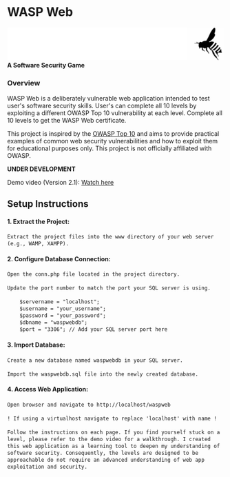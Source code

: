 # WASP Web 
![Project Banner](images/banner.png)
__A Software Security Game__

### Overview
WASP Web is a deliberately vulnerable web application intended to test user's software security skills. User's can complete all 10 levels by exploiting a different OWASP Top 10 
vulnerability at each level. Complete all 10 levels to get the WASP Web certificate.

This project is inspired by the [OWASP Top 10](https://owasp.org/www-project-top-ten/) and aims to provide practical examples of common web security vulnerabilities and how to exploit them for educational purposes only. This project is not officially affiliated with OWASP.

__UNDER DEVELOPMENT__

Demo video (Version 2.1): [Watch here](https://youtu.be/KhGYv_ks8UI)

## Setup Instructions

#### 1. Extract the Project:

    Extract the project files into the www directory of your web server (e.g., WAMP, XAMPP).

#### 2. Configure Database Connection:

    Open the conn.php file located in the project directory.

    Update the port number to match the port your SQL server is using.

        $servername = "localhost";
        $username = "your_username";
        $password = "your_password";
        $dbname = "waspwebdb";
        $port = "3306"; // Add your SQL server port here

#### 3. Import Database:
    

    Create a new database named waspwebdb in your SQL server.

    Import the waspwebdb.sql file into the newly created database.

#### 4. Access Web Application:

    Open browser and navigate to http://localhost/waspweb

    ! If using a virtualhost navigate to replace 'localhost' with name !

    Follow the instructions on each page. If you find yourself stuck on a level, please refer to the demo video for a walkthrough. I created this web application as a learning tool to deepen my understanding of software security. Consequently, the levels are designed to be approachable do not require an advanced understanding of web app exploitation and security. 

